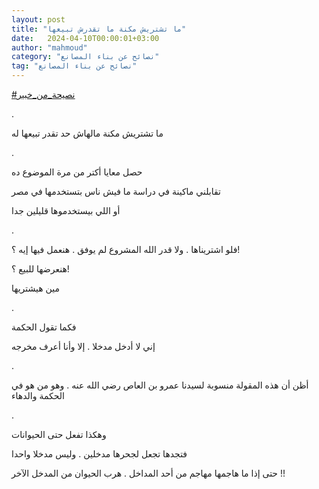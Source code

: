 ```yaml
---
layout: post
title: "ما تشتريش مكنة ما تقدرش تبيعها"
date:   2024-04-10T00:00:01+03:00
author: "mahmoud"
category: "نصائح عن بناء المصانع"
tag: "نصائح عن بناء المصانع"
---
```



[<u>\#نصيحة\_من\_خبير</u>](https://www.facebook.com/hashtag/%D9%86%D8%B5%D9%8A%D8%AD%D8%A9_%D9%85%D9%86_%D8%AE%D8%A8%D9%8A%D8%B1?__eep__=6&__cft__%5b0%5d=AZVkKQmWjv709o26JuJsbdcArLWyIaqBLZ-YTbe9qfzmYnTGtZ4_x2am_6Fm_puT0kdtJRT2DoMOqAmxP2nozOSgiLcqfNvYANJrPEXunobK4sbEevEsxQJC3KEBYAGGzB2tEmoWJSkjSjtf8Y1Bzy-fumnBrg6U5m6TAWXhiIuqjg&__tn__=*NK-R)

.

ما تشتريش مكنة مالهاش حد تقدر تبيعها له

.

حصل معايا أكتر من مرة الموضوع ده

تقابلني ماكينة في دراسة ما فيش ناس بتستخدمها في
مصر

أو اللي بيستخدموها قليلين جدا

.

فلو اشتريناها . ولا قدر الله المشروع لم يوفق . هنعمل
فيها إيه ؟!

هنعرضها للبيع ؟!

مين هيشتريها

.

فكما تقول الحكمة

إني لا أدخل مدخلا . إلا وأنا أعرف مخرجه

.

أظن أن هذه المقولة منسوبة لسيدنا عمرو بن العاص رضي الله
عنه . وهو من هو في الحكمة والدهاء

.

وهكذا تفعل حتى الحيوانات

فتجدها تجعل لجحرها مدخلين . وليس مدخلا واحدا

حتى إذا ما هاجمها مهاجم من أحد المداخل . هرب الحيوان من
المدخل الآخر !!

